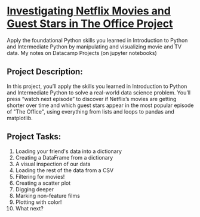 
# [Investigating Netflix Movies and Guest Stars in The Office Project](https://learn.datacamp.com/projects/entertainment-data)

Apply the foundational Python skills you learned in Introduction to Python and Intermediate Python by manipulating and visualizing movie and TV data.
My notes on Datacamp Projects (on jupyter notebooks)


## Project Description:

In this project, you’ll apply the skills you learned in Introduction to Python and Intermediate Python to solve a real-world data science problem. You’ll press “watch next episode” to discover if Netflix’s movies are getting shorter over time and which guest stars appear in the most popular episode of "The Office", using everything from lists and loops to pandas and matplotlib.


## Project Tasks:

1. Loading your friend's data into a dictionary
2. Creating a DataFrame from a dictionary
3. A visual inspection of our data
4. Loading the rest of the data from a CSV
5. Filtering for movies!
6. Creating a scatter plot
7. Digging deeper
8. Marking non-feature films
9. Plotting with color!
10. What next?
